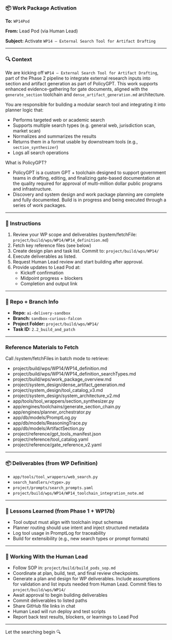 ### 📦 Work Package Activation

**To:** `WP14Pod`

**From:** Lead Pod (via Human Lead)

**Subject:** Activate `WP14 – External Search Tool for Artifact Drafting`

---

### 🔍 Context
We are kicking off `WP14 – External Search Tool for Artifact Drafting`, part of the Phase 2 pipeline to integrate external research inputs into section and artifact generation as part of PolicyGPT. This work supports enhanced evidence-gathering for gate documents, aligned with the `generate_section` toolchain and `dense_artifact_generation.md` architecture.

You are responsible for building a modular search tool and integrating it into planner logic that:
- Performs targeted web or academic search
- Supports multiple search types (e.g. general web, jurisdiction scan, market scan)
- Normalizes and summarizes the results
- Returns them in a format usable by downstream tools (e.g., `section_synthesizer`)
- Logs all search operations

What is PolicyGPT?
- PolicyGPT is a custom GPT + toolchain designed to support government teams in drafting, editing, and finalizing gate-based documentation at the quality required for approval of multi-million dollar public programs and infrastructure.
- Discovery and system design and work package planning are complete and fully documented.  Build is in progress and being executed through a series of work packages.


---

### 🗿 Instructions
1. Review your WP scope and deliverables (system/fetchFile: `project/build/wps/WP14/WP14_definition.md`)
2. Fetch key reference files (see below)
3. Create design plan and task list. Commit to: `project/build/wps/WP14/`
4. Execute deliverables as listed.
5. Request Human Lead review and start building after approval.
6. Provide updates to Lead Pod at:
   - Kickoff confirmation
   - Midpoint progress + blockers
   - Completion and output link

---

### 📂 Repo + Branch Info
- **Repo:** `ai-delivery-sandbox`
- **Branch:** `sandbox-curious-falcon`
- **Project Folder:** `project/build/wps/WP14/`
- **Task ID:** `2.2_build_and_patch`

---

### Reference Materials to Fetch
Call /system/fetchFiles in batch mode to retrieve:
- project/build/wps/WP14/WP14_definition.md
- project/build/wps/WP14/WP14_definition_searchTypes.md
- project/build/wps/work_package_overview.md
- project/system_design/dense_artifact_generation.md
- project/system_design/tool_catalog_v3.md
- project/system_design/system_architecture_v2.md
- app/tools/tool_wrappers/section_synthesizer.py
- app/engines/toolchains/generate_section_chain.py
- app/engines/planner_orchestrator.py
- app/db/models/PromptLog.py
- app/db/models/ReasoningTrace.py
- app/db/models/ArtifactSection.py
- project/reference/gpt_tools_manifest.json
- project/reference/tool_catalog.yaml
- project/reference/gate_reference_v2.yaml

---

### 📦 Deliverables (from WP Definition)
- `app/tools/tool_wrappers/web_search.py`
- `search_handlers/<type>.py`
- `project/prompts/search_prompts.yaml`
- `project/build/wps/WP14/WP14_toolchain_integration_note.md`

---

### 🧠 Lessons Learned (from Phase 1 + WP17b)
- Tool output must align with toolchain input schemas
- Planner routing should use intent and inject structured metadata
- Log tool usage in PromptLog for traceability
- Build for extensibility (e.g., new search types or prompt formats)

---

### 🚀 Working With the Human Lead
- Follow SOP in: `project/build/build_pods_sop.md`
- Coordinate at plan, build, test, and final review checkpoints.
- Generate a plan and design for WP deliverables. Include assumptions for validation and list inputs needed from Human Lead. Commit files to `project/build/wps/WP14/`
- Await approval to begin building deliverables
- Commit deliverables to listed paths
- Share GitHub file links in chat
- Human Lead will run deploy and test scripts
- Report back test results, blockers, or learnings to Lead Pod

---

Let the searching begin 🔍